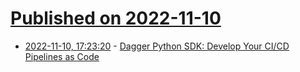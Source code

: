 # [Published on 2022-11-10](index.md)

* [2022-11-10, 17:23:20](https://news.ycombinator.com/item?id=33549919) - [Dagger Python SDK: Develop Your CI/CD Pipelines as Code](https://dagger.io/blog/python-sdk)
